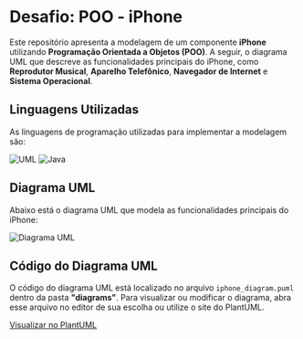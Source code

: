 # Desafio: POO - iPhone

Este repositório apresenta a modelagem de um componente **iPhone** utilizando **Programação Orientada a Objetos (POO)**. A seguir, o diagrama UML que descreve as funcionalidades principais do iPhone, como **Reprodutor Musical**, **Aparelho Telefônico**, **Navegador de Internet** e **Sistema Operacional**.

## Linguagens Utilizadas

As linguagens de programação utilizadas para implementar a modelagem são:

![UML](https://camo.githubusercontent.com/607457dc8a695fc0bd96ef931e242d5030266e4231cccd713a849ad9397aa749/68747470733a2f2f696d672e736869656c64732e696f2f62616467652f2d554d4c2d77686974653f7374796c653d666f722d7468652d6261646765266c6f676f3d554d4c26636f6c6f723d464142443134266c6f676f436f6c6f723d7768697465) 
![Java](https://camo.githubusercontent.com/8a163c10f8a284a7b3e6fa9923a0a124eb506bd3ca0286db64187a0299bdda50/68747470733a2f2f696d672e736869656c64732e696f2f62616467652f4a6176612d3030303f7374796c653d666f722d7468652d6261646765266c6f676f3d6f70656e6a646b266c6f676f436f6c6f723d454438423030)

## Diagrama UML

Abaixo está o diagrama UML que modela as funcionalidades principais do iPhone:

![Diagrama UML](https://github.com/user-attachments/assets/34a0a376-1ee4-4ebf-af7a-bdfd7960c7ae)

## Código do Diagrama UML

O código do diagrama UML está localizado no arquivo `iphone_diagram.puml` dentro da pasta **"diagrams"**. Para visualizar ou modificar o diagrama, abra esse arquivo no editor de sua escolha ou utilize o site do PlantUML.

[Visualizar no PlantUML](https://encurtador.com.br/XuDXu)
